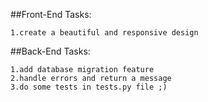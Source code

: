 ##Front-End Tasks:

    1.create a beautiful and responsive design

##Back-End Tasks:

    1.add database migration feature
    2.handle errors and return a message
    3.do some tests in tests.py file ;)
